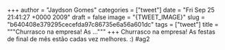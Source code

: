 
+++
author = "Jaydson Gomes"
categories = ["tweet"]
date = "Fri Sep 25 21:41:27 +0000 2009"
draft = false
image = "{TWEET_IMAGE}"
slug = "b640408e379295cecefda97c86735e6a56a601dc"
tags = ["tweet"]
title = """Churrasco na empresa! As ..."""
+++
Churrasco na empresa! As festas de final de mês estão cadas vez melhores. :) #ag2
